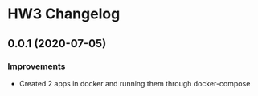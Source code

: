 HW3 Changelog
===================
## 0.0.1 (2020-07-05)
### Improvements
 * Created 2 apps in docker and running them through docker-compose
